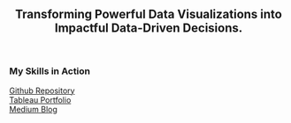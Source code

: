 <header>

## Transforming Powerful Data Visualizations into Impactful Data-Driven Decisions. 

</header>

### My Skills in Action

[Github Repository](https://github.com/ReadySetGo555/portfolio)
<br/>
[Tableau Portfolio](https://public.tableau.com/app/profile/bobby.jenner/vizzes)
<br/>
[Medium Blog](https://medium.com/@bobbyjennerlmt)

<footer>


</footer>
